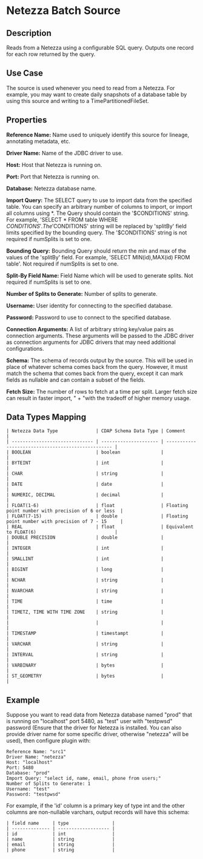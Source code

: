 # Netezza Batch Source


Description
-----------
Reads from a Netezza using a configurable SQL query.
Outputs one record for each row returned by the query.


Use Case
--------
The source is used whenever you need to read from a Netezza. For example, you may want
to create daily snapshots of a database table by using this source and writing to
a TimePartitionedFileSet.


Properties
----------
**Reference Name:** Name used to uniquely identify this source for lineage, annotating metadata, etc.

**Driver Name:** Name of the JDBC driver to use.

**Host:** Host that Netezza is running on.

**Port:** Port that Netezza is running on.

**Database:** Netezza database name.

**Import Query:** The SELECT query to use to import data from the specified table.
You can specify an arbitrary number of columns to import, or import all columns using \*. The Query should
contain the '$CONDITIONS' string. For example, 'SELECT * FROM table WHERE $CONDITIONS'.
The '$CONDITIONS' string will be replaced by 'splitBy' field limits specified by the bounding query.
The '$CONDITIONS' string is not required if numSplits is set to one.

**Bounding Query:** Bounding Query should return the min and max of the values of the 'splitBy' field.
For example, 'SELECT MIN(id),MAX(id) FROM table'. Not required if numSplits is set to one.

**Split-By Field Name:** Field Name which will be used to generate splits. Not required if numSplits is set to one.

**Number of Splits to Generate:** Number of splits to generate.

**Username:** User identity for connecting to the specified database.

**Password:** Password to use to connect to the specified database.

**Connection Arguments:** A list of arbitrary string key/value pairs as connection arguments. These arguments
will be passed to the JDBC driver as connection arguments for JDBC drivers that may need additional configurations.

**Schema:** The schema of records output by the source. This will be used in place of whatever schema comes
back from the query. However, it must match the schema that comes back from the query,
except it can mark fields as nullable and can contain a subset of the fields.

**Fetch Size:** The number of rows to fetch at a time per split. Larger fetch size can result in faster import, " +
"with the tradeoff of higher memory usage.

Data Types Mapping
----------

    | Netezza Data Type              | CDAP Schema Data Type | Comment                                            |
    | ------------------------------ | --------------------- | -------------------------------------------------- |
    | BOOLEAN                        | boolean               |                                                    |
    | BYTEINT                        | int                   |                                                    |
    | CHAR                           | string                |                                                    |
    | DATE                           | date                  |                                                    |
    | NUMERIC, DECIMAL               | decimal               |                                                    |
    | FLOAT(1-6)                     | float                 | Floating point number with precision of 6 or less  |
    | FLOAT(7-15)                    | double                | Floating point number with precision of 7 - 15     |
    | REAL                           | float                 | Equivalent to FLOAT(6)                             |
    | DOUBLE PRECISION               | double                |                                                    |
    | INTEGER                        | int                   |                                                    |
    | SMALLINT                       | int                   |                                                    |
    | BIGINT                         | long                  |                                                    |
    | NCHAR                          | string                |                                                    |
    | NVARCHAR                       | string                |                                                    |
    | TIME                           | time                  |                                                    |
    | TIMETZ, TIME WITH TIME ZONE    | string                |                                                    |
    |                                |                       |                                                    |
    | TIMESTAMP                      | timestampt            |                                                    |
    | VARCHAR                        | string                |                                                    |
    | INTERVAL                       | string                |                                                    |
    | VARBINARY                      | bytes                 |                                                    |
    | ST_GEOMETRY                    | bytes                 |                                                    |




Example
------
Suppose you want to read data from Netezza database named "prod" that is running on "localhost" port 5480,
as "test" user with "testpwsd" password (Ensure that the driver for Netezza is installed. You can also provide 
driver name for some specific driver, otherwise "netezza" will be used),  then configure plugin with: 


```
Reference Name: "src1"
Driver Name: "netezza"
Host: "localhost"
Port: 5480
Database: "prod"
Import Query: "select id, name, email, phone from users;"
Number of Splits to Generate: 1
Username: "test"
Password: "testpwsd"
```  

For example, if the 'id' column is a primary key of type int and the other columns are
non-nullable varchars, output records will have this schema:

    | field name     | type                |
    | -------------- | ------------------- |
    | id             | int                 |
    | name           | string              |
    | email          | string              |
    | phone          | string              |
